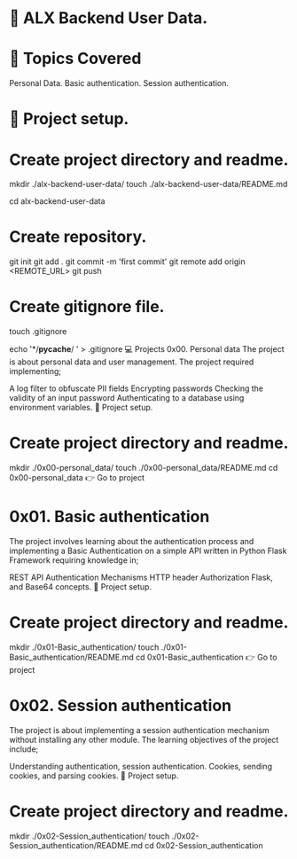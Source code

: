 # 📖 ALX Backend User Data.
# 📃 Topics Covered
Personal Data.
Basic authentication.
Session authentication.
# 🔧 Project setup.
# Create project directory and readme.
mkdir ./alx-backend-user-data/
touch ./alx-backend-user-data/README.md

cd alx-backend-user-data

# Create repository.
git init
git add .
git commit -m 'first commit'
git remote add origin <REMOTE_URL>
git push

# Create gitignore file.
touch .gitignore

echo '*/__pycache__/
' > .gitignore
💻 Projects
0x00. Personal data
The project is about personal data and user management. The project required implementing;

A log filter to obfuscate PII fields
Encrypting passwords
Checking the validity of an input password
Authenticating to a database using environment variables.
🔧 Project setup.
# Create project directory and readme.
mkdir ./0x00-personal_data/
touch ./0x00-personal_data/README.md
cd 0x00-personal_data
👉 Go to project

# 0x01. Basic authentication
The project involves learning about the authentication process and implementing a Basic Authentication on a simple API written in Python Flask Framework requiring knowledge in;

REST API Authentication Mechanisms
HTTP header Authorization
Flask, and
Base64 concepts.
🔧 Project setup.
# Create project directory and readme.
mkdir ./0x01-Basic_authentication/
touch ./0x01-Basic_authentication/README.md
cd 0x01-Basic_authentication
👉 Go to project

# 0x02. Session authentication
The project is about implementing a session authentication mechanism without installing any other module. The learning objectives of the project include;

Understanding authentication, session authentication.
Cookies, sending cookies, and parsing cookies.
🔧 Project setup.
# Create project directory and readme.
mkdir ./0x02-Session_authentication/
touch ./0x02-Session_authentication/README.md
cd 0x02-Session_authentication
